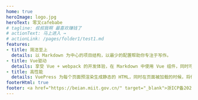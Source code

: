 ```yaml
---
home: true
heroImage: logo.jpg
heroText: 零叉cafebabe
# tagline: 叔叔我啊 最喜欢赚钱了
# actionText: 马上进入 →
# actionLink: /pages/folder1/test1.md
features:
- title: 简洁至上
  details: 以 Markdown 为中心的项目结构，以最少的配置帮助你专注于写作。
- title: Vue驱动
  details: 享受 Vue + webpack 的开发体验，在 Markdown 中使用 Vue 组件，同时可以使用 Vue 来开发自定义主题。
- title: 高性能
  details: VuePress 为每个页面预渲染生成静态的 HTML，同时在页面被加载的时候，将作为 SPA 运行。
footerHtml: true
footer: <a href="https://beian.miit.gov.cn/" target="_blank">浙ICP备2021036320号-2</a>
---
```

